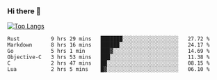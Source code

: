 ### Hi there 👋

<!--
**3Xpl0it3r/3Xpl0it3r** is a ✨ _special_ ✨ repository because its `README.md` (this file) appears on your GitHub profile.

Here are some ideas to get you started:

- 🔭 I’m currently working on ...
- 🌱 I’m currently learning ...
- 👯 I’m looking to collaborate on ...
- 🤔 I’m looking for help with ...
- 💬 Ask me about ...
- 📫 How to reach me: ...
- 😄 Pronouns: ...
- ⚡ Fun fact: ...
-->


[![Top Langs](https://github-readme-stats.vercel.app/api/top-langs/?username=3Xpl0it3r&layout=compact)](https://github.com/3Xpl0it3r/3Xpl0it3r)

<!--START_SECTION:waka-->

```text
Rust          9 hrs 29 mins   ███████░░░░░░░░░░░░░░░░░░   27.72 %
Markdown      8 hrs 16 mins   ██████░░░░░░░░░░░░░░░░░░░   24.17 %
Go            5 hrs 1 min     ███▓░░░░░░░░░░░░░░░░░░░░░   14.69 %
Objective-C   3 hrs 53 mins   ███░░░░░░░░░░░░░░░░░░░░░░   11.38 %
C             2 hrs 47 mins   ██░░░░░░░░░░░░░░░░░░░░░░░   08.15 %
Lua           2 hrs 5 mins    █▓░░░░░░░░░░░░░░░░░░░░░░░   06.10 %
```

<!--END_SECTION:waka-->
